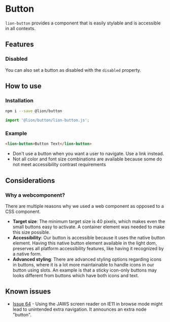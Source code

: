 # Button

[//]: # 'AUTO INSERT HEADER PREPUBLISH'

`lion-button` provides a component that is easily stylable and is accessible in all contexts.

## Features

### Disabled

You can also set a button as disabled with the `disabled` property.

## How to use

### Installation

```sh
npm i --save @lion/button
```

```js
import '@lion/button/lion-button.js';
```

### Example

```html
<lion-button>Button Text</lion-button>
```

- Don't use a button when you want a user to navigate. Use a link instead.
- Not all color and font size combinations are available because some do not meet accessibility contrast requirements

## Considerations

### Why a webcomponent?

There are multiple reasons why we used a web component as opposed to a CSS component.

- **Target size**: The minimum target size is 40 pixels, which makes even the small buttons easy to activate. A container element was needed to make this size possible.
- **Accessibility**: Our button is accessible because it uses the native button element. Having this native button element available in the light dom, preserves all platform accessibility features, like having it recognized by a native form.
- **Advanced styling**: There are advanced styling options regarding icons in buttons, where it is a lot more maintainable to handle icons in our button using slots. An example is that a sticky icon-only buttons may looks different from buttons which have both icons and text.

## Known issues

- [Issue 64](https://github.com/ing-bank/lion/issues/64) - Using the JAWS screen reader on IE11 in browse mode might lead to unintended extra navigation. It announces an extra node "button".
